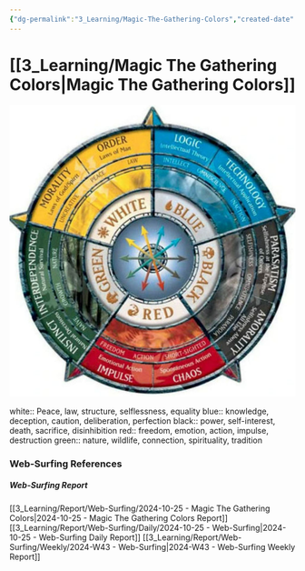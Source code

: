 ```yaml
---
{"dg-permalink":"3_Learning/Magic-The-Gathering-Colors","created-date":"2024-10-25 11:40:30 am","date":"2024-10-25","type":"web-surfing","tags":["web-surfing"],"aliases":null,"img":"![Utilities/Images/Pasted image 20241024091610.jpeg|100](/img/user/Utilities/Images/Pasted%20image%2020241024091610.jpeg)","dg-publish":true,"permalink":"/3_Learning/Magic-The-Gathering-Colors/","dgPassFrontmatter":true,"noteIcon":"1"}
---
```



# [[3_Learning/Magic The Gathering Colors\|Magic The Gathering Colors]]
![Utilities/Images/Pasted image 20241024091610.jpeg](/img/user/Utilities/Images/Pasted%20image%2020241024091610.jpeg)

white:: Peace, law, structure, selflessness, equality
blue:: knowledge, deception, caution, deliberation, perfection
black:: power, self-interest, death, sacrifice, disinhibition
red:: freedom, emotion, action, impulse, destruction
green:: nature, wildlife, connection, spirituality, tradition






















### Web-Surfing References
##### Web-Surfing Report
[[3_Learning/Report/Web-Surfing/2024-10-25 - Magic The Gathering Colors\|2024-10-25 - Magic The Gathering Colors Report]]
[[3_Learning/Report/Web-Surfing/Daily/2024-10-25 - Web-Surfing\|2024-10-25 - Web-Surfing Daily Report]]
[[3_Learning/Report/Web-Surfing/Weekly/2024-W43 - Web-Surfing\|2024-W43 - Web-Surfing Weekly Report]]

